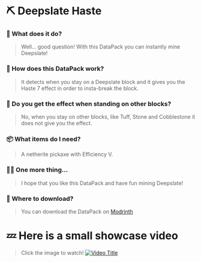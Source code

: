 # ⛏️ Deepslate Haste

### 🎈 What does it do?
> Well... good question! With this DataPack you can instantly mine Deepslate!
 
### 🤔 How does this DataPack work?
> It detects when you stay on a Deepslate block and it gives you the Haste 7 effect in order to insta-break the block. 

### 🎨 Do you get the effect when standing on other blocks?
> No, when you stay on other blocks, like Tuff, Stone and Cobblestone it does not give you the effect.

### 📦 What items do I need?
> A netherite pickaxe with Efficiency V.

### 😵‍💫 One more thing... 
> I hope that you like this DataPack and have fun mining Deepslate!

### 🧭 Where to download?
> You can download the DataPack on [Modrinth](https://modrinth.com/datapack/.../)

# 💤 Here is a small showcase video
> Click the image to watch!
[![Video Title](https://i.imgur.com/G4rJIpM.jpeg)](https://youtu.be/XpLlHWO2oBk)
